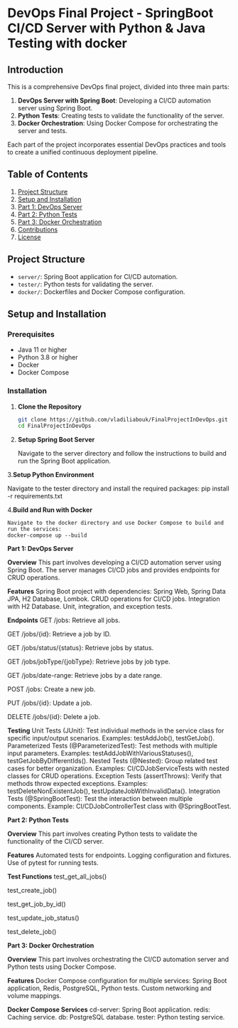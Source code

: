 # DevOps Final Project - SpringBoot CI/CD Server with Python & Java Testing with docker

## Introduction

This is a comprehensive DevOps final project, divided into three main parts:

1. **DevOps Server with Spring Boot**: Developing a CI/CD automation server using Spring Boot.
2. **Python Tests**: Creating tests to validate the functionality of the server.
3. **Docker Orchestration**: Using Docker Compose for orchestrating the server and tests.

Each part of the project incorporates essential DevOps practices and tools to create a unified continuous deployment pipeline.

## Table of Contents

1. [Project Structure](#project-structure)
2. [Setup and Installation](#setup-and-installation)
3. [Part 1: DevOps Server](#part-1-devops-server)
4. [Part 2: Python Tests](#part-2-python-tests)
5. [Part 3: Docker Orchestration](#part-3-docker-orchestration)
6. [Contributions](#contributions)
7. [License](#license)

## Project Structure

- `server/`: Spring Boot application for CI/CD automation.
- `tester/`: Python tests for validating the server.
- `docker/`: Dockerfiles and Docker Compose configuration.

## Setup and Installation

### Prerequisites

- Java 11 or higher
- Python 3.8 or higher
- Docker
- Docker Compose

### Installation

1. **Clone the Repository**

   ```bash
   git clone https://github.com/vladiliabouk/FinalProjectInDevOps.git
   cd FinalProjectInDevOps
   
2. **Setup Spring Boot Server**

   Navigate to the server directory and follow the instructions to build and run the Spring Boot application.

3.**Setup Python Environment**

   Navigate to the tester directory and install the required packages:
   pip install -r requirements.txt
   
4.**Build and Run with Docker**

    Navigate to the docker directory and use Docker Compose to build and run the services:
    docker-compose up --build

    
**Part 1: DevOps Server**

**Overview**
This part involves developing a CI/CD automation server using Spring Boot. The server manages CI/CD jobs and provides endpoints for CRUD operations.

**Features**
Spring Boot project with dependencies: Spring Web, Spring Data JPA, H2 Database, Lombok.
CRUD operations for CI/CD jobs.
Integration with H2 Database.
Unit, integration, and exception tests.

**Endpoints**
GET /jobs: Retrieve all jobs.

GET /jobs/{id}: Retrieve a job by ID.

GET /jobs/status/{status}: Retrieve jobs by status.

GET /jobs/jobType/{jobType}: Retrieve jobs by job type.

GET /jobs/date-range: Retrieve jobs by a date range.

POST /jobs: Create a new job.

PUT /jobs/{id}: Update a job.

DELETE /jobs/{id}: Delete a job.


**Testing**
Unit Tests (JUnit):
Test individual methods in the service class for specific input/output scenarios. Examples: testAddJob(), testGetJob().
Parameterized Tests (@ParameterizedTest): Test methods with multiple input parameters. Examples: testAddJobWithVariousStatuses(), testGetJobByDifferentIds().
Nested Tests (@Nested): Group related test cases for better organization. Examples: CI/CDJobServiceTests with nested classes for CRUD operations.
Exception Tests (assertThrows): Verify that methods throw expected exceptions. Examples: testDeleteNonExistentJob(), testUpdateJobWithInvalidData().
Integration Tests (@SpringBootTest): Test the interaction between multiple components. Example: CI/CDJobControllerTest class with @SpringBootTest.

**Part 2: Python Tests**

**Overview**
This part involves creating Python tests to validate the functionality of the CI/CD server.

**Features**
Automated tests for endpoints.
Logging configuration and fixtures.
Use of pytest for running tests.

**Test Functions**
test_get_all_jobs()

test_create_job()

test_get_job_by_id()

test_update_job_status()

test_delete_job()

**Part 3: Docker Orchestration**

**Overview**
This part involves orchestrating the CI/CD automation server and Python tests using Docker Compose.

**Features**
Docker Compose configuration for multiple services: Spring Boot application, Redis, PostgreSQL, Python tests.
Custom networking and volume mappings.

**Docker Compose Services**
cd-server: Spring Boot application.
redis: Caching service.
db: PostgreSQL database.
tester: Python testing service.
